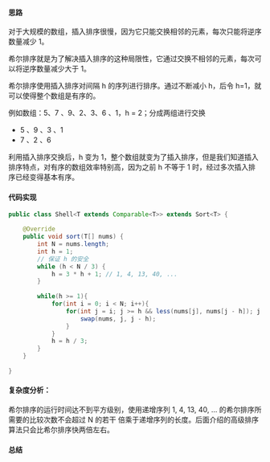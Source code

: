 #### 思路

对于大规模的数组，插入排序很慢，因为它只能交换相邻的元素，每次只能将逆序数量减少 1。

希尔排序就是为了解决插入排序的这种局限性，它通过交换不相邻的元素，每次可以将逆序数量减少大于 1。

希尔排序使用插入排序对间隔 h 的序列进行排序。通过不断减小 h，后令 h=1，就可以使得整个数组是有序的。

例如数组：5、7 、9、2、3、6 、1，h = 2；分成两组进行交换

- 5 、9 、3 、1 
- 7 、2 、6

利用插入排序交换后，h 变为 1，整个数组就变为了插入排序，但是我们知道插入排序特点，对有序的数组效率特别高，因为之前 h 不等于 1 时，经过多次插入排序已经变得基本有序。

#### 代码实现

```java
public class Shell<T extends Comparable<T>> extends Sort<T> {

	@Override
	public void sort(T[] nums) {
		int N = nums.length;
		int h = 1;
		// 保证 h 的安全
		while (h < N / 3) {
			h = 3 * h + 1; // 1, 4, 13, 40, ...        
		}
		
		while(h >= 1){
			for(int i = 0; i < N; i++){
				for(int j = i; j >= h && less(nums[j], nums[j - h]); j -= h){
					swap(nums, j, j - h);
				}
			}
			h = h / 3;
		}
	}
	
}
```

#### 复杂度分析：

希尔排序的运行时间达不到平方级别，使用递增序列 1, 4, 13, 40, ... 的希尔排序所需要的比较次数不会超过 N 的若干 倍乘于递增序列的长度。后面介绍的高级排序算法只会比希尔排序快两倍左右。

#### 总结



